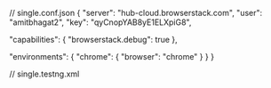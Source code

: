 // single.conf.json
{
  "server": "hub-cloud.browserstack.com",
  "user": "amitbhagat2",
  "key": "qyCnopYAB8yE1ELXpiG8",

  "capabilities": {
    "browserstack.debug": true
  },

  "environments": {
    "chrome": {
      "browser": "chrome"
    }
  }
}

// single.testng.xml
<?xml version="1.0" encoding="UTF-8"?>
<!DOCTYPE suite SYSTEM "http://testng.org/testng-1.0.dtd">
<suite name="Single">
    <test name="SingleTest">
        <parameter name="config" value="single.conf.json"/>
        <parameter name="environment" value="chrome"/>
        <classes>
            <class name="com.browserstack.SingleTest"/>
        </classes>
    </test>
</suite>
